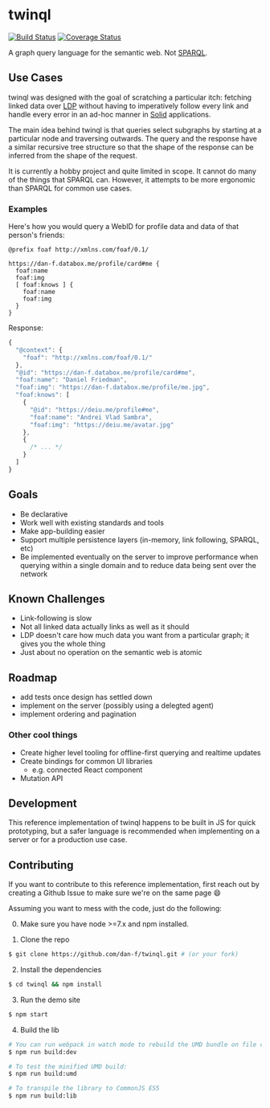 # twinql

[![Build Status](https://travis-ci.org/dan-f/twinql.svg?branch=master)](https://travis-ci.org/dan-f/twinql)
[![Coverage Status](https://coveralls.io/repos/github/dan-f/twinql/badge.svg)](https://coveralls.io/github/dan-f/twinql)

A graph query language for the semantic web.  Not [SPARQL](https://www.w3.org/TR/sparql11-query/).


## Use Cases

twinql was designed with the goal of scratching a particular itch: fetching
linked data over [LDP](https://www.w3.org/TR/2015/REC-ldp-20150226/) without
having to imperatively follow every link and handle every error in an ad-hoc
manner in [Solid](https://solid.mit.edu) applications.

The main idea behind twinql is that queries select subgraphs by starting at a
particular node and traversing outwards.  The query and the response have a
similar recursive tree structure so that the shape of the response can be
inferred from the shape of the request.

It is currently a hobby project and quite limited in scope.  It cannot do many
of the things that SPARQL can.  However, it attempts to be more ergonomic than
SPARQL for common use cases.

### Examples
Here's how you would query a WebID for profile data and data of that person's
friends:

```
@prefix foaf http://xmlns.com/foaf/0.1/

https://dan-f.databox.me/profile/card#me {
  foaf:name
  foaf:img
  [ foaf:knows ] {
    foaf:name
    foaf:img
  }
}
```
Response:
```js
{
  "@context": {
    "foaf": "http://xmlns.com/foaf/0.1/"
  },
  "@id": "https://dan-f.databox.me/profile/card#me",
  "foaf:name": "Daniel Friedman",
  "foaf:img": "https://dan-f.databox.me/profile/me.jpg",
  "foaf:knows": [
    {
      "@id": "https://deiu.me/profile#me",
      "foaf:name": "Andrei Vlad Sambra",
      "foaf:img": "https://deiu.me/avatar.jpg"
    },
    {
      /* ... */
    }
  ]
}
```


## Goals

- Be declarative
- Work well with existing standards and tools
- Make app-building easier
- Support multiple persistence layers (in-memory, link following, SPARQL, etc)
- Be implemented eventually on the server to improve performance when querying
  within a single domain and to reduce data being sent over the network


## Known Challenges

- Link-following is slow
- Not all linked data actually links as well as it should
- LDP doesn't care how much data you want from a particular graph; it gives you
  the whole thing
- Just about no operation on the semantic web is atomic


## Roadmap

- add tests once design has settled down
- implement on the server (possibly using a delegted agent)
- implement ordering and pagination

### Other cool things

- Create higher level tooling for offline-first querying and realtime updates
- Create bindings for common UI libraries
  - e.g. connected React component
- Mutation API

## Development

This reference implementation of twinql happens to be built in JS for quick
prototyping, but a safer language is recommended when implementing on a server
or for a production use case.

## Contributing

If you want to contribute to this reference implementation, first reach out by creating a Github Issue to make sure we're on the same page :smile:

Assuming you want to mess with the code, just do the following:

0) Make sure you have node >=7.x and npm installed.

1) Clone the repo

```bash
$ git clone https://github.com/dan-f/twinql.git # (or your fork)
```

2) Install the dependencies

```bash
$ cd twinql && npm install
```

3) Run the demo site

```bash
$ npm start
```

4) Build the lib

```bash
# You can run webpack in watch mode to rebuild the UMD bundle on file changes.  This is useful when prototyping with the demo site.
$ npm run build:dev

# To test the minified UMD build:
$ npm run build:umd

# To transpile the library to CommonJS ES5
$ npm run build:lib
```
